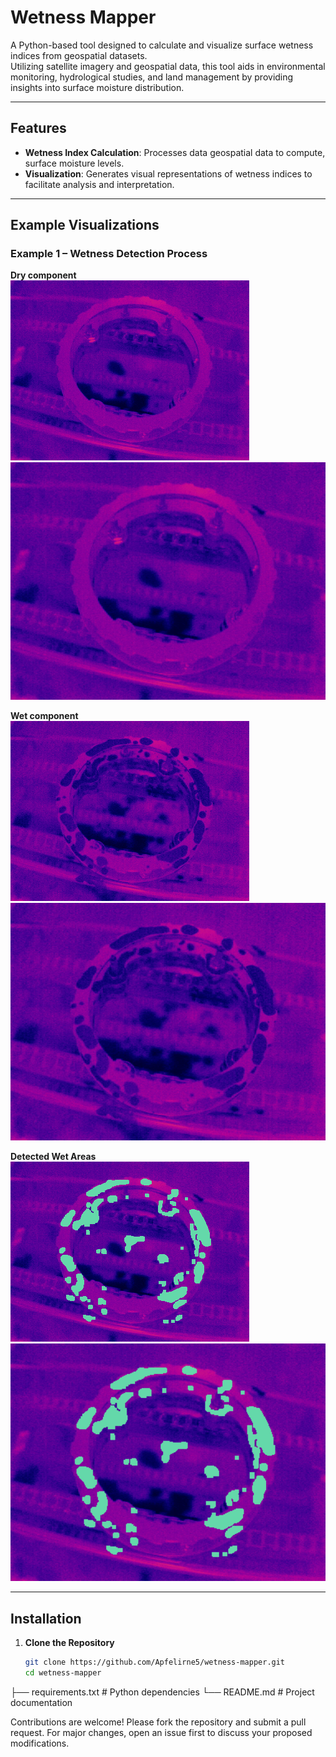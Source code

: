 # Wetness Mapper

A Python-based tool designed to calculate and visualize surface wetness indices from geospatial datasets.  
Utilizing satellite imagery and geospatial data, this tool aids in environmental monitoring, hydrological studies, and land management by providing insights into surface moisture distribution.

---

## Features

- **Wetness Index Calculation**: Processes data geospatial data to compute, surface moisture levels.
- **Visualization**: Generates visual representations of wetness indices to facilitate analysis and interpretation.

---

## Example Visualizations

### Example 1 – Wetness Detection Process

**Dry component**  
![Test 1 Input](images/Test_1.png)
 <img src="images/Test_1.png" width="600"/>

**Wet component**  
![Test 1 Wetness](images/Test_1_wet.png)
 <img src="images/Test_1_wet.png" width="600"/>

**Detected Wet Areas**  
![Test 1 Wet Detected](images/Test_1_wet_detected.png)
 <img src="images/Test_1_wet_detected.png" width="600"/>

---

## Installation

1. **Clone the Repository**

   ```bash
   git clone https://github.com/Apfelirne5/wetness-mapper.git
   cd wetness-mapper

├── requirements.txt        # Python dependencies
└── README.md               # Project documentation

Contributions are welcome! Please fork the repository and submit a pull request. For major changes, open an issue first to discuss your proposed modifications.
